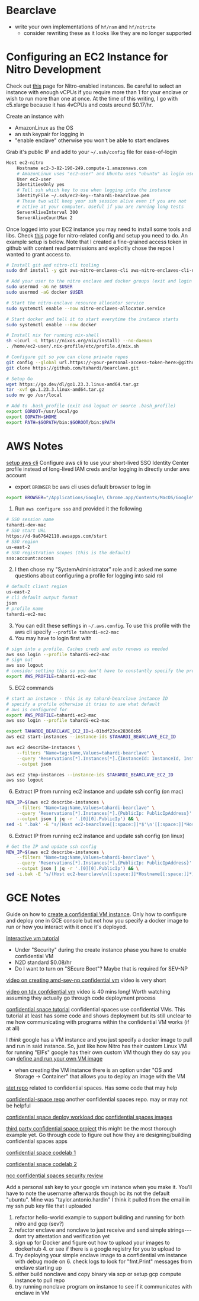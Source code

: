 # Bearclave

- write your own implementations of `hf/nsm` and `hf/nitrite`
  - consider rewriting these as it looks like they are no
  longer supported

# Configuring an EC2 Instance for Nitro Development
Check out [this](https://docs.aws.amazon.com/AWSEC2/latest/UserGuide/instance-types.html#instance-hypervisor-type)
page for Nitro-enabled instances. Be careful to select an instance with enough 
vCPUs if you require more than 1 for your enclave or wish to run more than one
at once. At the time of this writing, I go with c5.xlarge because it has 4vCPUs
and costs around $0.17/hr.

Create an instance with
- AmazonLinux as the OS
- an ssh keypair for logging in
- "enable enclave" otherwise you won't be able to start enclaves

Grab it's public IP and add to your `~/.ssh/config` file for ease-of-login
```bash
Host ec2-nitro
    Hostname ec2-3-82-190-249.compute-1.amazonaws.com
    # AmazonLinux uses "ec2-user" and Ubuntu uses "ubuntu" as login usernames
    User ec2-user 
    IdentitiesOnly yes
    # Tell ssh which key to use when logging into the instance
    IdentityFile ~/.ssh/ec2-key--tahardi-bearclave.pem
    # These two will keep your ssh session alive even if you are not
    # active at your computer. Useful if you are running long tests
    ServerAliveInterval 300
    ServerAliveCountMax 2
```

Once logged into your EC2 instance you may need to install some tools and libs.
Check [this](https://docs.aws.amazon.com/enclaves/latest/user/nitro-enclave-cli-install.html)
page for nitro-related config and setup you need to do. An example setup is below.
Note that I created a fine-grained access token in github with content read
permissions and explicitly chose the repos I wanted to grant access to.
```bash
# Install git and nitro-cli tooling
sudo dnf install -y git aws-nitro-enclaves-cli aws-nitro-enclaves-cli-devel

# Add your user to the nitro enclave and docker groups (exit and login after)
sudo usermod -aG ne $USER
sudo usermod -aG docker $USER

# Start the nitro-enclave resource allocator service
sudo systemctl enable --now nitro-enclaves-allocator.service

# Start docker and tell it to start everytime the instance starts
sudo systemctl enable --now docker

# Install nix for running nix-shell
sh <(curl -L https://nixos.org/nix/install) --no-daemon
. /home/ec2-user/.nix-profile/etc/profile.d/nix.sh

# Configure git so you can clone private repos
git config --global url.https://<your-personal-access-token-here>@github.com/.insteadOf https://github.com/
git clone https://github.com/tahardi/bearclave.git

# Setup Go
wget https://go.dev/dl/go1.23.3.linux-amd64.tar.gz
tar -xvf go.1.23.3.linux-amd64.tar.gz
sudo mv go /usr/local

# Add to .bash_profile (exit and logout or source .bash_profile)
export GOROOT=/usr/local/go
export GOPATH=$HOME
export PATH=$GOPATH/bin:$GOROOT/bin:$PATH
```

# AWS Notes
[setup aws cli](https://docs.aws.amazon.com/cli/latest/userguide/getting-started-quickstart.html)
Configure aws cli to use your short-lived SSO Identity Center profile instead
of long-lived IAM creds and/or logging in directly under aws account

- export `BROWSER` bc aws cli uses default browser to log in
```bash
export BROWSER="/Applications/Google\ Chrome.app/Contents/MacOS/Google\ Chrome"
```

1. Run `aws configure sso` and provided it the following
```bash
# SSO session name
tahardi-dev-mac 
# SSO start URL
https://d-9a67642110.awsapps.com/start
# SSO region
us-east-2
# SSO registration scopes (this is the default)
sso:account:access
```
2. I then chose my "SystemAdministrator" role and it asked me some questions
about configuring a profile for logging into said rol
```bash
# default client region
us-east-2
# cli default output format
json
# profile name
tahardi-ec2-mac 
```
3. You can edit these settings in `~/.aws.config`. To use this profile with
the aws cli specify `--profile tahardi-ec2-mac`
4. You may have to login first with
```bash
# sign into a profile. Caches creds and auto renews as needed
aws sso login --profile tahardi-ec2-mac 
# sign out
aws sso logout
# consider setting this so you don't have to constantly specify the profile flag
export AWS_PROFILE=tahardi-ec2-mac
```
5. EC2 commands
```bash
# start an instance - this is my tahard-bearclave instance ID
# specify a profile otherwise it tries to use what default
# aws is configured for
export AWS_PROFILE=tahardi-ec2-mac
aws sso login --profile tahardi-ec2-mac

export TAHARDI_BEARCLAVE_EC2_ID=i-01bdf23ce28366cb5
aws ec2 start-instances --instance-ids $TAHARDI_BEARCLAVE_EC2_ID

aws ec2 describe-instances \
    --filters "Name=tag:Name,Values=tahardi-bearclave" \
    --query 'Reservations[*].Instances[*].{InstanceId: InstanceId, InstanceType: InstanceType, State: State.Name, PublicIp: PublicIpAddress, Name: Tags[?Key==`Name`].Value|[0]}' \
    --output json

aws ec2 stop-instances --instance-ids $TAHARDI_BEARCLAVE_EC2_ID
aws sso logout
```

6. Extract IP from running ec2 instance and update ssh config (on mac)
```bash
NEW_IP=$(aws ec2 describe-instances \
    --filters "Name=tag:Name,Values=tahardi-bearclave" \
    --query 'Reservations[*].Instances[*].{PublicIp: PublicIpAddress}' \
    --output json | jq -r '.[0][0].PublicIp') && \
sed -i '.bak' -E "s/(Host ec2-bearclave[[:space:]]*$'\n'[[:space:]]*Hostname[[:space:]]*)[0-9]+\.[0-9]+\.[0-9]+\.[0-9]+/\1$NEW_IP/" ~/.ssh/config 
```

6. Extract IP from running ec2 instance and update ssh config (on linux)
```bash
# Get the IP and update ssh config
NEW_IP=$(aws ec2 describe-instances \
    --filters "Name=tag:Name,Values=tahardi-bearclave" \
    --query 'Reservations[*].Instances[*].{PublicIp: PublicIpAddress}' \
    --output json | jq -r '.[0][0].PublicIp') && \
sed -i.bak -E "s/(Host ec2-bearclave\n[[:space:]]*Hostname[[:space:]]*)[0-9]+\.[0-9]+\.[0-9]+\.[0-9]+/\1$NEW_IP/" ~/.ssh/config
```

# GCE Notes
Guide on how to [create a confidential VM instance](https://cloud.google.com/confidential-computing/confidential-vm/docs/create-your-first-confidential-vm-instance).
Only how to configure and deploy one in GCE console but not how you specify a docker image to run or how you
interact with it once it's deployed.

[Interactive vm tutorial](https://console.cloud.google.com/welcome/new?tutorial=confidential-vm__quickstart-create-confidential-vm-instance&pli=1&walkthrough_id=confidential-vm--quickstart-create-confidential-vm-instance)
- Under "Security" during the create instance phase you have to enable confidential VM
- N2D standard $0.08/hr
- Do I want to turn on "SEcure Boot"? Maybe that is required for SEV-NP

[video on creating amd-sev-np confidential vm](https://www.youtube.com/watch?v=qfjCCjYMwtg)
video is very short

[video on tdx confdiential vm](https://www.youtube.com/watch?v=FAS84AKa4wA)
video is 40 mins long! Worth watching assuming they actually go through code deployment process

[confidential space tutorial](https://cloud.google.com/confidential-computing/confidential-space/docs/create-your-first-confidential-space-environment#run_the_workload)
confidential spaces use confidential VMs. This tutorial at least has some code and shows deployment but its still
unclear to me how communicating with programs within the confidential VM works (if at all)

I *think* google has a VM instance and you just specify a docker image to pull and run in said instance. So, just like
how Nitro has their custom Linux VM for running "EIFs" google has their own custom VM though they do say you can
[define and run your own VM image](https://cloud.google.com/confidential-computing/confidential-vm/docs/create-custom-confidential-vm-images)
  - when creating the VM instance there is an option under "OS and Storage -> Container" that allows you to deploy
an image with the VM

[stet repo](https://github.com/GoogleCloudPlatform/stet)
related to confidential spaces. Has some code that may help

[confidential-space repo](https://github.com/GoogleCloudPlatform/confidential-space)
another confidential spaces repo. may or may not be helpful

[confidential space deploy workload doc](https://cloud.google.com/confidential-computing/confidential-space/docs/deploy-workloads)
[confidential spaces images](https://cloud.google.com/confidential-computing/confidential-space/docs/confidential-space-images)

[third party confidential space project](https://github.com/salrashid123/confidential_space)
this might be the most thorough example yet. Go through code to figure out how they are designing/building
confidential spaces apps

[confidential space codelab 1](https://codelabs.developers.google.com/confidential-space-pki#0)

[confidential space codelab 2](https://codelabs.developers.google.com/codelabs/confidential-space#0)

[ncc confidential spaces security review](chrome-extension://efaidnbmnnnibpcajpcglclefindmkaj/https://www.nccgroup.com/media/edukzwst/_ncc_group_googleinc_e004374_confidentialspacereport_public_v10.pdf)

Add a personal ssh key to your google vm instance when you make it. You'll have to note the username afterwards though
bc its not the default "ubuntu". Mine was "taylor.antonio.hardin" I think it pulled from the email in my ssh pub key
file that i uploaded

1. refactor hello-world example to support building and running for both nitro and gcp (sev?)
2. refactor enclave and nonclave to just receive and send simple strings---dont try attestation and verification yet
3. sign up for Docker and figure out how to upload your images to dockerhub
   4. or see if there is a google registry for you to upload to
5. Try deploying your simple enclave image to a confidential vm instance with debug mode on
   6. check logs to look for "fmt.Print" messages from enclave starting up
7. either build nonclave and copy binary via scp or setup gcp compute instance to pull repo
8. try running nonclave program on instance to see if it communicates with enclave in VM